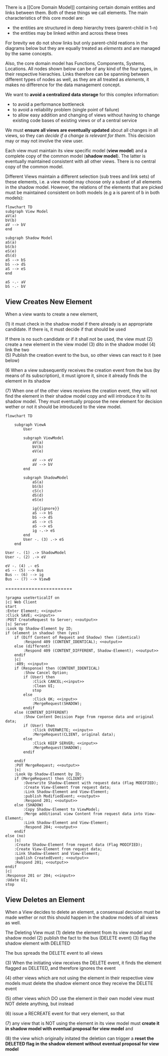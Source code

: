 
There is a [[Core Domain Model]] containing certain domain entities and links between them. Both of these things we call elements. The main characteristics of this core model are:
* the entities are structured in deep hierarchy trees (parent-child in 1-n)
* the entities may be linked within and across these trees 

For brevity we do not show links but only parent-child reations in the diagrams below but they are equally treated as *elements* and are  managed by the same concepts. 

Also, the core domain model has Functions, Components, Systems, Locations. All nodes shown below can be of any kind of the four types, in their respective hierachies. Links therefore can be spanning between different types of nodes as well, as they are all treated as *elements*, it makes no difference for the data management concept.  

We want to  **avoid a centralized data storage** for this complex information:
* to avoid a performance bottleneck
* to avoid a reliability problem (single point of failure)
* to allow easy addition and changing of views without having to change existing code bases of existing views or of a central service

We must **ensure all views are eventually updated** about all changes in all views, so they can *decide if a change is relevant for them*. This decision may or may not involve the view user.

Each view must maintain its view specific model (**view model**) and a complete copy of the common model (**shadow model**). The latter is eventually maintained consistent with all other views. There is no central copy of the common model.

Different Views  maintain a different selection (sub trees and link sets) of these elements, i.e. a view model may choose only a subset of all elements in the shadow model. However, the relations of the elements that are picked must be maintained consistent on both models (e.g a is parent of b in both models):

```mermaid
flowchart TD
subgraph View Model
aV(a)
bV(b)
aV --> bV
end

subgraph Shadow Model
aS(a)
bS(b)
eS(e)
dS(d)
aS --> bS
bS --> dS
aS --> eS
end

aS -.- aV
bS -.- bV
```

## View Creates New Element

When a view wants to create a new element, 

(1) it must check in the shadow model if there already is an appropriate candidate.  If there is, it must decide if that should be used 

If there is no such candidate or if it shall not be used, the view must
(2) create a new element in the view model
(3) dito in the shadow model
(4) link the two	
(5) Publish the creation event to the bus, so other views can react to it (see below)

(6 When a view subsequently receives the creation event from the bus (by means of its subscription), it must ignore it, since it already finds the  element in its shadow

(7) When one of the other views receives the creation event, they will not find the element in their shadow model copy and will introduce it to its shadow model. They must eventually propose the new element for decision wether or not it should be introduced to the view model. 
```mermaid
flowchart TD
	
	subgraph ViewA
		User
		
		subgraph ViewModel
			aV(a)
			bV(b)
			eV(e)
			
			aV --> eV
			aV --> bV
		end
		
		subgraph ShadowModel
			aS(a)
			bS(b)
			cS(c)
			dS(d)
			eS(e)
			
			ig{{ignore}}
			aS --> bS
			bS --> dS
			aS --> cS
			aS --> eS
			ig -.-> eS
		end
		User -. (3) .-> eS
	end

User -. (1) .-> ShadowModel
User -. (2) .-> eV

eV -. (4) .- eS
eS -- (5) --> Bus
Bus -- (6) --> ig
Bus -- (7) --> ViewB
```

=======================
```plantuml
!pragma useVerticalIf on
|c| Web Client
start
:Enter Element; <<input>>
:Click SAVE; <<input>>
:POST CreateRequest to Server; <<output>>
|s| Server
:Look Up Shadow-Element by ID;
if (element in shadow) then (yes)
	if (Diff Content of Request and Shadow) then (identical)
		:Respond 409 (CONTENT_IDENTICAL); <<output>>
	else (different)
		:Respond 409 (CONTENT_DIFFERENT, Shadow-Element); <<output>>
	endif
	|c|
	:409; <<input>>
	if (Response) then (CONTENT_IDENTICAL)
		:Show Cancel Option;
		if (User) then 
			:Click CANCEL;<<input>>
			:Clean UI;
			stop
		else 
			:Click OK; <<input>>
			:MergeRequest(SHADOW);
		endif
	else (CONTENT_DIFFERENT)
		:Show Content Decision Page from reponse data and original data;
		if (User) then 
			:Click OVERWRITE; <<input>>
			:MergeRequest(CLIENT, original data);
		else
			:Click KEEP SERVER; <<input>>
			:MergeRequest(SHADOW);
		endif
		
	endif
	:PUT MergeRequest; <<output>>
	|s|
	:Look Up Shadow-Element by ID;
	if (MergeRequest) then (CLIENT)
		:Overwrite Shadow-Element with request data (Flag MODIFIED);
		:Create View-Element from request data;
		:Link Shadow-Element and View-Element;
		:publish ModifiedEvent; <<output>>
		:Respond 201; <<output>>
	else (SHADOW)		
		:Copy Shadow-Element to ViewModel;
		:Merge additional view Content from request data into View-Element;
		:Link Shadow-Element and View-Element;		
		:Respond 204; <<output>>	
	endif
else (no)
	|s|
	:Create Shadow-Element from request data (Flag MODIFIED);	
	:Create View-Element from request data;
	:Link Shadow-Element and View-Element;
	:publish CreatedEvent; <<output>>
	:Respond 201; <<output>>	
endif
|c|
:Response 201 or 204; <<input>>
:Udate UI;
stop
```


## View Deletes an Element

When a View decides to delete an element, a consensual decision must be made wether or not this should happen in the shadow models of all views as well.

The Deleting View must 
(1) delete the element from its view model and shadow model
(2) publish the fact to the bus (DELETE event)
(3) flag the shadow element with DELETED 

The bus spreads the DELETE event to all views

(3) When the initiating view receives the DELETE event, it finds the element flagged as DELETED, and therefore ignores the event

(4) other views which are not using the element in their respective view models must delete the shadow element once they receive the DELETE event

(5) other views which DO use the element in their own model view must NOT delete anything, but instead 

(6) issue a RECREATE event for that very element, so that 

(7) any view that is NOT using the element in its view model must  **create it in shadow model with eventual proposal for view model**  and

(8) the view which originally initated the deletion can trigger a **reset the DELETED flag in the shadow element without eventual proposal for view model** 




